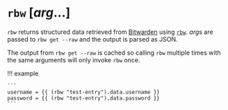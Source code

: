 # `rbw` [*arg*...]

`rbw` returns structured data retrieved from [Bitwarden](https://bitwarden.com)
using [`rbw`](https://github.com/doy/rbw). *arg*s are passed to `rbw get --raw`
and the output is parsed as JSON.

The output from `rbw get --raw` is cached so calling `rbw` multiple times with
the same arguments will only invoke `rbw` once.

!!! example

    ```
    username = {{ (rbw "test-entry").data.username }}
    password = {{ (rbw "test-entry").data.password }}
    ```
